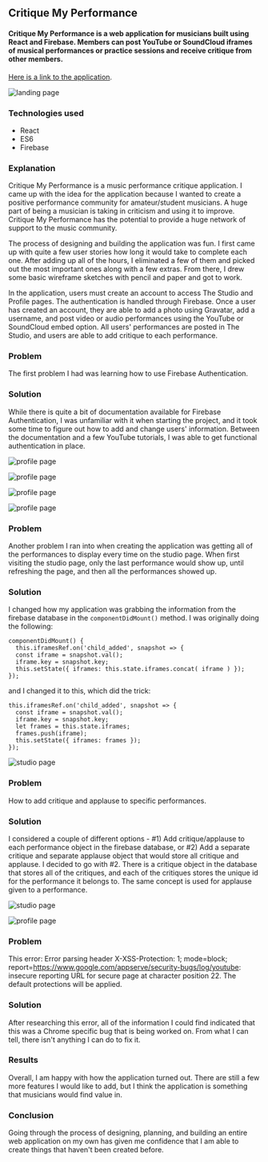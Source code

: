 ## Critique My Performance

#### Critique My Performance is a web application for musicians built using React and Firebase. Members can post YouTube or SoundCloud iframes of musical performances or practice sessions and receive critique from other members.

[Here is a link to the application](https://critiquemyperformance.herokuapp.com).

![landing page](public/assets/critique-my-performance-landing.PNG)

### Technologies used

* React
* ES6
* Firebase

### Explanation

Critique My Performance is a music performance critique application. I came up with the idea for the application because I wanted to create a positive performance community for amateur/student musicians. A huge part of being a musician is taking in criticism and using it to improve. Critique My Performance has the potential to provide a huge network of support to the music community. 

The process of designing and building the application was fun. I first came up with quite a few user stories how long it would take to complete each one. After adding up all of the hours, I eliminated a few of them and picked out the most important ones along with a few extras. From there, I drew some basic wireframe sketches with pencil and paper and got to work.  

In the application, users must create an account to access The Studio and Profile pages. The authentication is handled through Firebase.  Once a user has created an account, they are able to add a photo using Gravatar, add a username, and post video or audio performances using the YouTube or SoundCloud embed option. All users' performances are posted in The Studio, and users are able to add critique to each performance.

### Problem

The first problem I had was learning how to use Firebase Authentication.

### Solution

While there is quite a bit of documentation available for Firebase Authentication, I was unfamiliar with it when starting the project, and it took some time to figure out how to add and change users' information. Between the documentation and a few YouTube tutorials, I was able to get functional authentication in place.

![profile page](public/assets/profile-1.PNG)

![profile page](public/assets/profile-2.PNG)

![profile page](public/assets/profile-3.PNG)

![profile page](public/assets/profile-4.PNG)

### Problem

Another problem I ran into when creating the application was getting all of the performances to display every time on the studio page. When first visiting the studio page, only the last performance would show up, until refreshing the page, and then all the performances showed up.

### Solution

I changed how my application was grabbing the information from the firebase database in the `componentDidMount()` method. I was originally doing the following:

    componentDidMount() {
      this.iframesRef.on('child_added', snapshot => {
      const iframe = snapshot.val();
      iframe.key = snapshot.key;
      this.setState({ iframes: this.state.iframes.concat( iframe ) });
    });

and I changed it to this, which did the trick:

    this.iframesRef.on('child_added', snapshot => {
      const iframe = snapshot.val();
      iframe.key = snapshot.key;
      let frames = this.state.iframes;
      frames.push(iframe);
      this.setState({ iframes: frames });
    });

![studio page](public/assets/studio-1.PNG)

### Problem

How to add critique and applause to specific performances.

### Solution

I considered a couple of different options - #1) Add critique/applause to each performance object in the firebase database, or #2) Add a separate critique and separate applause object that would store all critique and applause. I decided to go with #2. There is a critique object in the database that stores all of the critiques, and each of the critiques stores the unique id for the performance it belongs to. The same concept is used for applause given to a performance.

![studio page](public/assets/studio-2.PNG)

![profile page](public/assets/profile-3.PNG)

### Problem

This error:
    Error parsing header X-XSS-Protection: 1; mode=block; report=https://www.google.com/appserve/security-bugs/log/youtube: insecure reporting URL for secure page at character position 22. The default protections will be applied.

### Solution

After researching this error, all of the information I could find indicated that this was a Chrome specific bug that is being worked on. From what I can tell, there isn't anything I can do to fix it.

### Results

Overall, I am happy with how the application turned out. There are still a few more features I would like to add, but I think the application is something that musicians would find value in.

### Conclusion

Going through the process of designing, planning, and building an entire web application on my own has given me confidence that I am able to create things that haven't been created before.     
